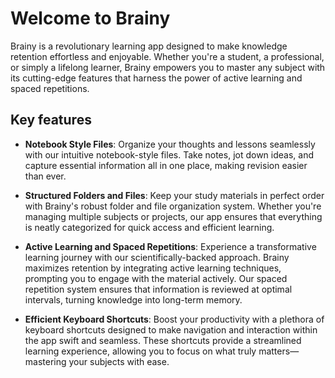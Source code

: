 # Welcome to Brainy

Brainy is a revolutionary learning app designed to make knowledge retention
effortless and enjoyable. Whether you're a student, a professional, or simply
a lifelong learner, Brainy empowers you to master any subject with its
cutting-edge features that harness the power of active learning and spaced
repetitions.

## Key features

- **Notebook Style Files**: Organize your thoughts and lessons seamlessly with 
our intuitive notebook-style files. Take notes, jot down ideas, and capture 
essential information all in one place, making revision easier than ever.

- **Structured Folders and Files**: Keep your study materials in perfect order
with Brainy's robust folder and file organization system. Whether you're
managing multiple subjects or projects, our app ensures that everything is
neatly categorized for quick access and efficient learning.

- **Active Learning and Spaced Repetitions**: Experience a transformative 
learning journey with our scientifically-backed approach. Brainy maximizes 
retention by integrating active learning techniques, prompting you to engage
with the material actively. Our spaced repetition system ensures that 
information is reviewed at optimal intervals, turning knowledge into
long-term memory.

- **Efficient Keyboard Shortcuts**: Boost your productivity with a plethora
of keyboard shortcuts designed to make navigation and interaction within the
app swift and seamless. These shortcuts provide a streamlined learning 
experience, allowing you to focus on what truly matters—mastering your
subjects with ease.

